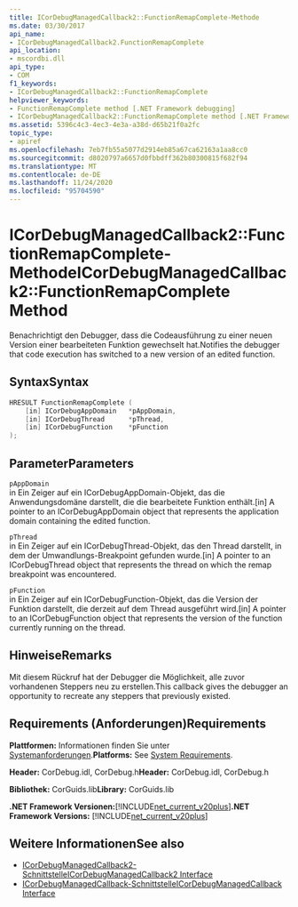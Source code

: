 ```yaml
---
title: ICorDebugManagedCallback2::FunctionRemapComplete-Methode
ms.date: 03/30/2017
api_name:
- ICorDebugManagedCallback2.FunctionRemapComplete
api_location:
- mscordbi.dll
api_type:
- COM
f1_keywords:
- ICorDebugManagedCallback2::FunctionRemapComplete
helpviewer_keywords:
- FunctionRemapComplete method [.NET Framework debugging]
- ICorDebugManagedCallback2::FunctionRemapComplete method [.NET Framework debugging]
ms.assetid: 5396c4c3-4ec3-4e3a-a38d-d65b21f0a2fc
topic_type:
- apiref
ms.openlocfilehash: 7eb7fb55a5077d2914eb85a67ca62163a1aa8cc0
ms.sourcegitcommit: d8020797a6657d0fbbdff362b80300815f682f94
ms.translationtype: MT
ms.contentlocale: de-DE
ms.lasthandoff: 11/24/2020
ms.locfileid: "95704590"
---
```

# <a name="icordebugmanagedcallback2functionremapcomplete-method"></a><span data-ttu-id="068f8-102">ICorDebugManagedCallback2::FunctionRemapComplete-Methode</span><span class="sxs-lookup"><span data-stu-id="068f8-102">ICorDebugManagedCallback2::FunctionRemapComplete Method</span></span>

<span data-ttu-id="068f8-103">Benachrichtigt den Debugger, dass die Codeausführung zu einer neuen Version einer bearbeiteten Funktion gewechselt hat.</span><span class="sxs-lookup"><span data-stu-id="068f8-103">Notifies the debugger that code execution has switched to a new version of an edited function.</span></span>  
  
## <a name="syntax"></a><span data-ttu-id="068f8-104">Syntax</span><span class="sxs-lookup"><span data-stu-id="068f8-104">Syntax</span></span>  
  
```cpp  
HRESULT FunctionRemapComplete (  
    [in] ICorDebugAppDomain   *pAppDomain,  
    [in] ICorDebugThread      *pThread,  
    [in] ICorDebugFunction    *pFunction  
);  
```  
  
## <a name="parameters"></a><span data-ttu-id="068f8-105">Parameter</span><span class="sxs-lookup"><span data-stu-id="068f8-105">Parameters</span></span>  

 `pAppDomain`  
 <span data-ttu-id="068f8-106">in Ein Zeiger auf ein ICorDebugAppDomain-Objekt, das die Anwendungsdomäne darstellt, die die bearbeitete Funktion enthält.</span><span class="sxs-lookup"><span data-stu-id="068f8-106">[in] A pointer to an ICorDebugAppDomain object that represents the application domain containing the edited function.</span></span>  
  
 `pThread`  
 <span data-ttu-id="068f8-107">in Ein Zeiger auf ein ICorDebugThread-Objekt, das den Thread darstellt, in dem der Umwandlungs-Breakpoint gefunden wurde.</span><span class="sxs-lookup"><span data-stu-id="068f8-107">[in] A pointer to an ICorDebugThread object that represents the thread on which the remap breakpoint was encountered.</span></span>  
  
 `pFunction`  
 <span data-ttu-id="068f8-108">in Ein Zeiger auf ein ICorDebugFunction-Objekt, das die Version der Funktion darstellt, die derzeit auf dem Thread ausgeführt wird.</span><span class="sxs-lookup"><span data-stu-id="068f8-108">[in] A pointer to an ICorDebugFunction object that represents the version of the function currently running on the thread.</span></span>  
  
## <a name="remarks"></a><span data-ttu-id="068f8-109">Hinweise</span><span class="sxs-lookup"><span data-stu-id="068f8-109">Remarks</span></span>  

 <span data-ttu-id="068f8-110">Mit diesem Rückruf hat der Debugger die Möglichkeit, alle zuvor vorhandenen Steppers neu zu erstellen.</span><span class="sxs-lookup"><span data-stu-id="068f8-110">This callback gives the debugger an opportunity to recreate any steppers that previously existed.</span></span>  
  
## <a name="requirements"></a><span data-ttu-id="068f8-111">Requirements (Anforderungen)</span><span class="sxs-lookup"><span data-stu-id="068f8-111">Requirements</span></span>  

 <span data-ttu-id="068f8-112">**Plattformen:** Informationen finden Sie unter [Systemanforderungen](../../get-started/system-requirements.md).</span><span class="sxs-lookup"><span data-stu-id="068f8-112">**Platforms:** See [System Requirements](../../get-started/system-requirements.md).</span></span>  
  
 <span data-ttu-id="068f8-113">**Header:** CorDebug.idl, CorDebug.h</span><span class="sxs-lookup"><span data-stu-id="068f8-113">**Header:** CorDebug.idl, CorDebug.h</span></span>  
  
 <span data-ttu-id="068f8-114">**Bibliothek:** CorGuids.lib</span><span class="sxs-lookup"><span data-stu-id="068f8-114">**Library:** CorGuids.lib</span></span>  
  
 <span data-ttu-id="068f8-115">**.NET Framework Versionen:**[!INCLUDE[net_current_v20plus](../../../../includes/net-current-v20plus-md.md)]</span><span class="sxs-lookup"><span data-stu-id="068f8-115">**.NET Framework Versions:** [!INCLUDE[net_current_v20plus](../../../../includes/net-current-v20plus-md.md)]</span></span>  
  
## <a name="see-also"></a><span data-ttu-id="068f8-116">Weitere Informationen</span><span class="sxs-lookup"><span data-stu-id="068f8-116">See also</span></span>

- [<span data-ttu-id="068f8-117">ICorDebugManagedCallback2-Schnittstelle</span><span class="sxs-lookup"><span data-stu-id="068f8-117">ICorDebugManagedCallback2 Interface</span></span>](icordebugmanagedcallback2-interface.md)
- [<span data-ttu-id="068f8-118">ICorDebugManagedCallback-Schnittstelle</span><span class="sxs-lookup"><span data-stu-id="068f8-118">ICorDebugManagedCallback Interface</span></span>](icordebugmanagedcallback-interface.md)
